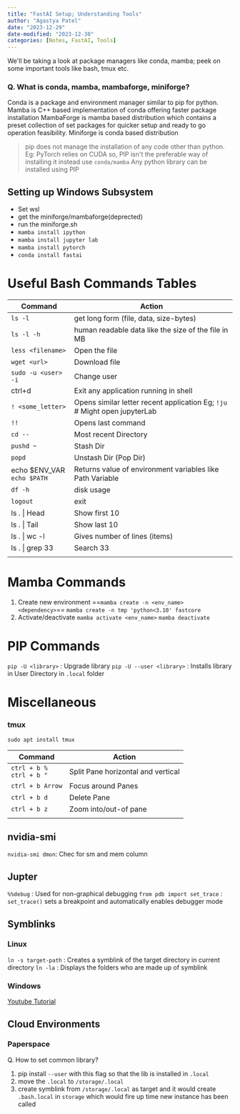 ```yaml
---
title: "FastAI Setup; Understanding Tools"
author: "Agastya Patel"
date: "2023-12-29"
date-modified: "2023-12-30"
categories: [Notes, FastAI, Tools]
---
```

We'll be taking a look at package managers like conda, mamba; peek on some important tools like bash, tmux etc.

### Q. What is conda, mamba, mambaforge, miniforge?
Conda is a package and environment manager similar to pip for python.
Mamba is C++ based implementation of conda offering faster package installation
MambaForge is mamba based distribution which contains a preset collection of set packages for quicker setup and ready to go operation feasibility.
Miniforge is conda based distribution

> pip does not manage the installation of any code other than python. 
> Eg: PyTorch relies on CUDA so, PIP isn't the preferable way of installing it instead use `conda/mamba`
> Any python library can be installed using PIP

## Setting up Windows Subsystem
- Set wsl
- get the miniforge/mambaforge(deprected)
- run the miniforge.sh
- `mamba install ipython`
- `mamba install jupyter lab`
- `mamba install pytorch`
- `conda install fastai`

# Useful Bash Commands Tables
| Command | Action |
| ---- | ---- |
| `ls -l` | get long form (file, data, size-bytes) |
| `ls -l -h` | human readable data like the size of the file in MB |
| `less <filename>` | Open the file |
| `wget <url>` | Download file |
| `sudo -u <user> -i` | Change user |
| ctrl+d | Exit any application running in shell |
| `! <some_letter>` | Opens similar letter recent application Eg; `!ju` # Might open jupyterLab |
| `!!` | Opens last command |
| `cd --` | Most recent Directory |
| `pushd ~` | Stash Dir |
| `popd` | Unstash Dir (Pop Dir) |
| echo $ENV_VAR<br>`echo $PATH` | Returns value of environment variables like Path Variable |
| `df -h` | disk usage |
| `logout` | exit |
| ls . \| Head | Show first 10 |
| ls . \| Tail | Show last 10 |
| ls . \| wc -l | Gives number of lines (items) |
| ls . \| grep 33 | Search 33 |
|  |  |
# Mamba Commands
1. Create new environment
   ==`mamba create -n <env_name> <dependency>`==
   `mamba create -n tmp 'python<3.10' fastcore` 
2. Activate/deactivate
   `mamba activate <env_name>`
   `mamba deactivate`
# PIP Commands
`pip -U <library>` : Upgrade library
`pip -U --user <library>` : Installs library in User Directory in `.local` folder

# Miscellaneous
### tmux
`sudo apt install tmux`

| Command | Action |
| ---- | ---- |
| `ctrl + b %`<br>`ctrl + b "` | Split Pane horizontal and vertical |
| `ctrl + b Arrow` | Focus around Panes |
| `ctrl + b d` | Delete Pane |
| `ctrl + b z` | Zoom into/out-of pane |
|  |  |

## nvidia-smi
`nvidia-smi dmon`: Chec for sm and mem column
## Jupter
`%%debug` : Used for non-graphical debugging
`from pdb import set_trace` : `set_trace()` sets a breakpoint and automatically enables debugger mode
## Symblinks
### Linux
`ln -s target-path` : Creates a symblink of the target directory in current directory
`ln -la` : Displays the folders who are made up of symblink

### Windows
[Youtube Tutorial](https://www.youtube.com/watch?v=2uy4mR3q_jM)

## Cloud Environments
### Paperspace
Q. How to set common library?
1. pip install `--user` with this flag so that the lib is installed in `.local`
2. move the `.local` to `/storage/.local`
3. create symblink from `/storage/.local` as target and it would create `.bash.local` in `storage` which would fire up time new instance has been called